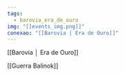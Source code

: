 ```yaml
---
tags:
  - barovia_era_de_ouro
img: "[[events_img.png]]"
conexao: "[[Barovia │ Era de Ouro]]"
---
```


[[Barovia │ Era de Ouro]]


[[Guerra Balinok]]
